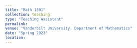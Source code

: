 ```yaml
---
title: "Math 1301"
collection: teaching
type: "Teaching Assistant"
permalink: 
venue: "Vanderbilt University, Department of Mathematics"
date: "Spring 2023"
location: 
---
```

